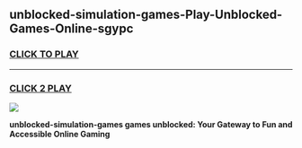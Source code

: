 
## unblocked-simulation-games-Play-Unblocked-Games-Online-sgypc
<h3>
<a href="https://premium76.site?title=unblocked-simulation-games&ref=25A">CLICK TO PLAY</a></h3>
<hr>

<h3>
<a href="https://premium76.site?title=unblocked-simulation-games&ref=25A">CLICK 2 PLAY</a>
  
</h3>

<a href="https://premium76.site?title=unblocked-simulation-games&ref=25A"><img src="https://clearcache.store/games.png"></a>


**unblocked-simulation-games games unblocked: Your Gateway to Fun and Accessible Online Gaming**

